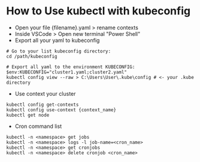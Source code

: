 # How to Use kubectl with kubeconfig

- Open your file {filename}.yaml > rename contexts
- Inside VSCode > Open new terminal "Power Shell"
- Export all your yaml to kubeconfig

```shell
# Go to your list kubeconfig directory:
cd /path/kubeconfig

# Export all yaml to the environment KUBECONFIG:
$env:KUBECONFIG="cluster1.yaml;cluster2.yaml"
kubectl config view --raw > C:\Users\User\.kube\config # <- your .kube directory
```

- Use context your cluster

```shell
kubectl config get-contexts 
kubectl config use-context {context_name}
kubectl get node
```

- Cron command list

```shell
kubectl -n <namespace> get jobs 
kubectl -n <namespace> logs -l job-name=<cron_name>
kubectl -n <namespace> get cronjobs
kubectl -n <namespace> delete cronjob <cron_name>
```
